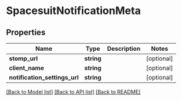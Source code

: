 # SpacesuitNotificationMeta

## Properties
Name | Type | Description | Notes
------------ | ------------- | ------------- | -------------
**stomp_url** | **string** |  | [optional] 
**client_name** | **string** |  | [optional] 
**notification_settings_url** | **string** |  | [optional] 

[[Back to Model list]](../README.md#documentation-for-models) [[Back to API list]](../README.md#documentation-for-api-endpoints) [[Back to README]](../README.md)


